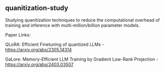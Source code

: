 ## quanitization-study
Studying quanitization techniques to reduce the computational overhead of training and inference with multi-million/billion parameter models.

Paper Links:

QLoRA: Efficient Finetuning of quantized LLMs - https://arxiv.org/abs/2305.14314

GaLore: Memory-Efficient LLM Training by Gradient Low-Rank Projection - https://arxiv.org/abs/2403.03507

